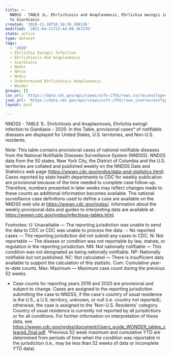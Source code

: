 ```yaml
---
title: >-
  NNDSS - TABLE 1L. Ehrlichiosis and Anaplasmosis, Ehrlichia ewingii infection
  to Giardiasis
created: '2020-11-10T16:16:36.309126'
modified: '2021-04-21T22:44:08.367276'
state: active
type: dataset
tags:
  - '2020'
  - Ehrlichia Ewingii Infection
  - Ehrlichiosis And Anaplasmosis
  - Giardiasis
  - Nedss
  - Netss
  - Nndss
  - Undetermined Ehrlichiosis Anaplasmosis
  - Wonder
groups: []
csv_url: 'https://data.cdc.gov/api/views/vzfn-ifh5/rows.csv?accessType=DOWNLOAD'
json_url: 'https://data.cdc.gov/api/views/vzfn-ifh5/rows.json?accessType=DOWNLOAD'
layout: post

---
```

NNDSS - TABLE 1L. Ehrlichiosis and Anaplasmosis, Ehrlichia ewingii infection to Giardiasis - 2020. In this Table, provisional cases* of notifiable diseases are displayed for United States, U.S. territories, and Non-U.S. residents.

Note: 
This table contains provisional cases of national notifiable diseases from the National Notifiable Diseases Surveillance System (NNDSS). NNDSS data from the 50 states, New York City, the District of Columbia and the U.S. territories are collated and published weekly on the NNDSS Data and Statistics web page (https://wwwn.cdc.gov/nndss/data-and-statistics.html). Cases reported by state health departments to CDC for weekly publication are provisional because of the time needed to complete case follow-up. Therefore, numbers presented in later weeks may reflect changes made to these counts as additional information becomes available. The national surveillance case definitions used to define a case are available on the NNDSS web site at https://wwwn.cdc.gov/nndss/. Information about the weekly provisional data and guides to interpreting data are available at: https://wwwn.cdc.gov/nndss/infectious-tables.html. 

Footnotes:
U: Unavailable — The reporting jurisdiction was unable to send the data to CDC or CDC was unable to process the data.
-: No reported cases — The reporting jurisdiction did not submit any cases to CDC.
N: Not reportable — The disease or condition was not reportable by law, statute, or regulation in the reporting jurisdiction.
NN: Not nationally notifiable — This condition was not designated as being nationally notifiable.
NP: Nationally notifiable but not published.
NC: Not calculated — There is insufficient data available to support the calculation of this statistic.
Cum: Cumulative year-to-date counts.
Max: Maximum — Maximum case count during the previous 52 weeks.
* Case counts for reporting years 2019 and 2020 are provisional and subject to change. Cases are assigned to the reporting jurisdiction submitting the case to NNDSS, if the case's country of usual residence is the U.S., a U.S. territory, unknown, or null (i.e. country not reported); otherwise, the case is assigned to the 'Non-U.S. Residents' category. Country of usual residence is currently not reported by all jurisdictions or for all conditions. For further information on interpretation of these data, see https://wwwn.cdc.gov/nndss/document/Users_guide_WONDER_tables_cleared_final.pdf.
†Previous 52 week maximum and cumulative YTD are determined from periods of time when the condition was reportable in the jurisdiction (i.e., may be less than 52 weeks of data or incomplete YTD data).
